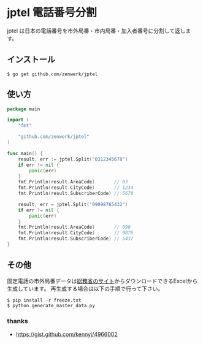 # jptel 電話番号分割

jptel は日本の電話番号を市外局番・市内局番・加入者番号に分割して返します。

## インストール

```
$ go get github.com/zenwerk/jptel
```

## 使い方

```go
package main

import (
	"fmt"

	"github.com/zenwerk/jptel"
)

func main() {
	result, err := jptel.Split("0312345678")
	if err != nil {
		panic(err)
	}
	fmt.Println(result.AreaCode)       // 03
	fmt.Println(result.CityCode)       // 1234
	fmt.Println(result.SubscriberCode) // 5678

	result, err = jptel.Split("09098765432")
	if err != nil {
		panic(err)
	}
	fmt.Println(result.AreaCode)       // 090
	fmt.Println(result.CityCode)       // 9876
	fmt.Println(result.SubscriberCode) // 5432
}
```

## その他
固定電話の市外局番データは[総務省のサイト](http://www.soumu.go.jp/main_sosiki/joho_tsusin/top/tel_number/number_shitei.html#kotei-denwa)からダウンロードできるExcelから生成しています。
再生成する場合は以下の手順で行って下さい。

```
$ pip install -r freeze.txt
$ python generate_master_data.py
```

### thanks
- https://gist.github.com/kennyj/4966002